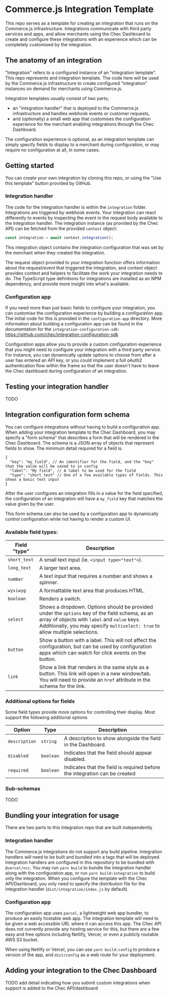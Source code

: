 # Commerce.js Integration Template

This repo serves as a template for creating an integration that runs on the Commerce.js infrastructure. Integrations
communicate with third party services and apps, and allow merchants using the Chec Dashboard to create and configure
these integrations with an experience which can be completely customised by the integration.

## The anatomy of an integration

"Integration" refers to a configured instance of an "integration template". This repo represents and integration
template. The code here will be used by the Commerce.js infrastructure to create configured "integration" instances on
demand for merchants using Commerce.js.

Integration templates usually consist of two parts;
- an "integration handler" that is deployed to the Commerce.js infrastructure and handles webhook events or customer
requests,
- and (optionally) a small web app that customises the configuration experience for the merchant enabling integrations
through the Chec Dashboard.

The configuration experience is optional, as an integration template can simply specify fields to display to a merchant
during configuration, or may require no configuration at all, in some cases.

## Getting started

You can create your own integration by cloning this repo, or using the "Use this template" button provided by GitHub.

### Integration handler

The code for the integration handler is within the `integration` folder. Integrations are triggered by webhook events.
Your integration can react differently to events by inspecting the event in the request body available to the
integration handler. The integration instance (as provided by the Chec API) can be fetched from the provided `context`
object:

```js
const integration = await context.integration();
```

This integration object contains the integration configuration that was set by the merchant when they created the
integration.

The request object provided to your integration function offers information about the request/event that triggered the
integration, and context object provides context and helpers to facilitate the work your integration needs to do. The
TypeScript type definitions for integrations are installed as an NPM dependency, and provide more insight into what's
available.

### Configuration app

If you need more than just basic fields to configure your integration, you can customise the configuration experience
by building a configuration app. The initial code for this is provided in the `configuration-app` directory. More
information about building a configuration app can be found in the documentation for the
`integration-configuration-sdk`: https://github.com/chec/integration-configuration-sdk

Configuration apps allow you to provide a custom configuration experience that you might need to configure your
integration with a third party service. For instance, you can dynamically update options to choose from after a user has
entered an API key, or you could implement a full oAuth2 authentication flow within the frame so that the user doesn't
have to leave the Chec dashboard during configuration of an integration.

## Testing your integration handler

TODO

## Integration configuration form schema

You can configure integrations without having to build a configuration app. When adding your integration template to the
Chec Dashboard, you may specify a "form schema" that describes a form that will be rendered in the Chec Dashboard. The
schema is a JSON array of objects that represent fields to show. The minimum detail required for a field is:

```json5
{
  "key": "my_field", // An identifier for the field, and the "key" that the value will be saved to in config
  "label": "My field", // A label to be used for the field
  "type": "short_text" // One of a few available types of fields. This shows a basic text input
}
```

After the user configures an integration fills in a value for the field specified, the configuration of an integration
will have a `my_field` key that matches the value given by the user.

This form schema can also be used by a configuration app to dynamically control configuration while not having to render
a custom UI.

### Available field types:

| Field "type" | Description |
|---|---|
| `short_text` | A small text input (ie. `<input type="text">`). |
| `long_text` | A larger text area. |
| `number` | A text input that requires a number and shows a spinner. |
| `wysiwyg` | A formattable text area that produces HTML. |
| `boolean` | Renders a switch. |
| `select` | Shows a dropdown. Options should be provided under the `options` key of the field schema, as an array of objects with `label` and `value` keys. Additionally, you may specify `multiselect: true` to allow multiple selections. |
| `button` | Show a button with a label. This will not affect the configuration, but can be used by configuration apps which can watch for click events on the button. |
| `link` | Show a link that renders in the same style as a button. This link will open in a new window/tab. You will need to provide an `href` attribute in the schema for the link. |

### Additional options for fields

Some field types provide more options for controlling their display. Most support the following additional options

| Option | Type | Description |
|---|---|---|
| `description` | `string` | A description to show alongside the field in the Dashboard. |
| `disabled` | `boolean` | Indicates that the field should appear disabled. |
| `required` | `boolean` | Indicates that the field is required before the integration can be created |

### Sub-schemas

TODO

## Bundling your integration for usage

There are two parts to this integration repo that are built independently

### Integration handler

The Commerce.js integrations do not support any build pipeline. Integration handlers will need to be built and bundled
into a tags that will be deployed. Integration handlers are configured in this repository to be bundled with
`@vercel/ncc`. You may run `yarn build` to bundle the integration handler along with the configuration app, or run
`yarn build:integration` to build only the integration. When you configure the template with the Chec API/Dashboard,
you only need to specify the distribution file for the integration handler (`dist/integration/index.js` by default).

### Configuration app

The configuration app uses `parcel`, a lightweight web app bundler, to produce an easily hostable web app. The
integration template will need to be given a web accessible URL where it can access this app. The Chec API does not
currently provide any hosting service for this, but there are a few easy and free options including Netlify, Vercel, or
even a publicly routable AWS S3 bucket.

When using Netlify or Vercel, you can use `yarn build:config` to produce a version of the app, and `dist/config` as a
web route for your deployment.

## Adding your integration to the Chec Dashboard

TODO add detail indicating how you submit custom integrations when support is added to the Chec API/dashboard
